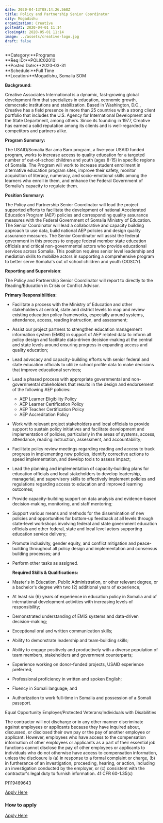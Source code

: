 ```yaml
---
date: 2020-04-13T08:14:26.568Z
title: Policy and Partnership Senior Coordinator
city: Mogadishu
organization: Creative
postedAt: 2020-04-01 11:14
closingAt: 2020-05-01 11:14
image: ../assets/creative-logo.jpg
draft: false
---
```

<!--StartFragment-->

**Category:**Programs\
**Req ID:**POLIC02010\
**Posted Date:**2020-03-31\
**Schedule:**Full Time\
**Location:**Mogadishu, Somalia SOM

**Background:**

Creative Associates International is a dynamic, fast-growing global development firm that specializes in education, economic growth, democratic institutions and stabilization. Based in Washington, D.C., Creative has a field presence in more than 25 countries with a strong client portfolio that includes the U.S. Agency for International Development and the State Department, among others. Since its founding in 1977, Creative has earned a solid reputation among its clients and is well-regarded by competitors and partners alike.

**Program Summary:**

The USAID/Somalia Bar ama Baro program, a five-year USAID funded program, works to increase access to quality education for a targeted number of out-of-school children and youth (ages 8-15) in specific regions of Somalia. The Program will work to increase student enrollment in alternative education program sites, improve their safety, monitor acquisition of literacy, numeracy, and socio-emotional skills among the learners who enroll in them, and enhance the Federal Government of Somalia's capacity to regulate them.

**Position Summary:**

The Policy and Partnership Senior Coordinator will lead the project supported efforts to facilitate the development of national Accelerated Education Program (AEP) policies and corresponding quality assurance measures with the Federal Government of Somalia Ministry of Education. The Senior Coordinator will lead a collaborative and capacity building approach to use data, build national AEP policies and design quality assurance measures. The Senior Coordinator will assist the federal government in this process to engage federal member state education officials and critical non-governmental actors who provide educational services across Somalia. This position requires senior level leadership and mediation skills to mobilize actors in supporting a comprehensive program to better serve Somalia's out of school children and youth (OOSCY).

**Reporting and Supervision:**

The Policy and Partnership Senior Coordinator will report to directly to the Reading/Education in Crisis or Conflict Advisor.

**Primary Responsibilities:**

* Facilitate a process with the Ministry of Education and other stakeholders at central, state and district levels to map and review existing education policy frameworks, especially around systems, attendance, access, reading instruction, and assessment;
* Assist our project partners to strengthen education management information system (EMIS) in support of AEP related data to inform all policy design and facilitate data-driven decision-making at the central and state levels around ensuring progress in expanding access and quality education;
* Lead advocacy and capacity-building efforts with senior federal and state education officials to utilize school profile data to make decisions that improve educational services;
* Lead a phased process with appropriate governmental and non-governmental stakeholders that results in the design and endorsement of the following AEP policies:

  * AEP Learner Eligibility Policy
  * AEP Learner Certification Policy
  * AEP Teacher Certification Policy
  * AEP Accreditation Policy
* Work with relevant project stakeholders and local officials to provide support to sustain policy initiatives and facilitate development and implementation of policies, particularly in the areas of systems, access, attendance, reading instruction, assessment, and accountability;
* Facilitate policy review meetings regarding reading and access to track progress in implementing new policies, identify corrective actions to speed implementation, and develop tools to assess impact;
* Lead the planning and implementation of capacity-building plans for education officials and local stakeholders to develop leadership, managerial, and supervisory skills to effectively implement policies and regulations regarding access to education and improved learning outcomes;
* Provide capacity-building support on data analysis and evidence-based decision-making, monitoring, and staff mentoring;
* Support various means and methods for the dissemination of new policies and opportunities for bottom-up feedback at all levels through state-level workshops involving federal and state government education officials and other federal, state and local level actors supporting education service delivery;
* Promote inclusivity, gender equity, and conflict mitigation and peace-building throughout all policy design and implementation and consensus building processes; and
* Perform other tasks as assigned.

  **Required Skills & Qualifications:**
* Master's in Education, Public Administration, or other relevant degree, or a bachelor's degree with two (2) additional years of experience;
* At least six (6) years of experience in education policy in Somalia and of international development activities with increasing levels of responsibility;
* Demonstrated understanding of EMIS systems and data-driven decision-making;
* Exceptional oral and written communication skills;
* Ability to demonstrate leadership and team-building skills;
* Ability to engage positively and productively with a diverse population of team members, stakeholders and government counterparts;
* Experience working on donor-funded projects, USAID experience preferred;
* Professional proficiency in written and spoken English;
* Fluency in Somali language; and
* Authorization to work full-time in Somalia and possession of a Somali passport.

Equal Opportunity Employer/Protected Veterans/Individuals with Disabilities

The contractor will not discharge or in any other manner discriminate against employees or applicants because they have inquired about, discussed, or disclosed their own pay or the pay of another employee or applicant. However, employees who have access to the compensation information of other employees or applicants as a part of their essential job functions cannot disclose the pay of other employees or applicants to individuals who do not otherwise have access to compensation information, unless the disclosure is (a) in response to a formal complaint or charge, (b) in furtherance of an investigation, proceeding, hearing, or action, including an investigation conducted by the employer, or (c) consistent with the contractor's legal duty to furnish information. 41 CFR 60-1.35(c)

PI119469643

[Apply Here](http://www.click2apply.net/f7xzvt627hbmc3b4)

### How to apply

[Apply Here](http://www.click2apply.net/f7xzvt627hbmc3b4)

<!--EndFragment-->